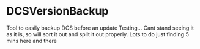 # DCSVersionBackup
Tool to easily backup DCS before an update
Testing... Cant stand seeing it as it is, so will sort it out and split it out properly.
Lots to do just finding 5 mins here and there
